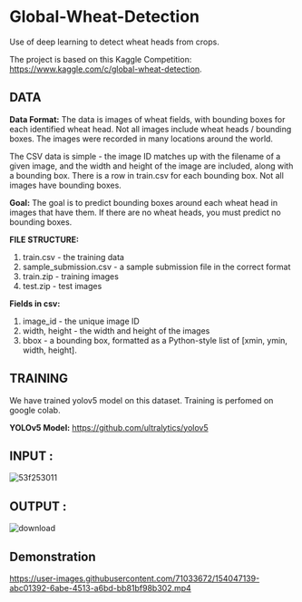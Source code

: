 # Global-Wheat-Detection
Use of deep learning to detect wheat heads from crops.

The project is based on this Kaggle Competition: https://www.kaggle.com/c/global-wheat-detection.

## DATA
**Data Format:** The data is images of wheat fields, with bounding boxes for each identified wheat head. Not all images include wheat heads / bounding boxes. The images were recorded in many locations around the world.

The CSV data is simple - the image ID matches up with the filename of a given image, and the width and height of the image are included, along with a bounding box. There is a row in train.csv for each bounding box. Not all images have bounding boxes.

**Goal:** The goal is to predict bounding boxes around each wheat head in images that have them. If there are no wheat heads, you must predict no bounding boxes.

**FILE STRUCTURE:**

1. train.csv - the training data
2. sample_submission.csv - a sample submission file in the correct format
3. train.zip - training images
4. test.zip - test images

**Fields in csv:**

1. image_id - the unique image ID
2. width, height - the width and height of the images
3. bbox - a bounding box, formatted as a Python-style list of [xmin, ymin, width, height].

## TRAINING
We have trained yolov5 model on this dataset. Training is perfomed on google colab.

**YOLOv5 Model:** https://github.com/ultralytics/yolov5

## INPUT : 
![53f253011](https://user-images.githubusercontent.com/71933031/153757117-372266ab-06eb-47f7-ae7f-ecdb7551cbaf.jpg)

## OUTPUT :
![download](https://user-images.githubusercontent.com/71933031/153757124-c88d0465-3387-4798-98d8-5a39dad766c0.jpg)

## Demonstration
https://user-images.githubusercontent.com/71033672/154047139-abc01392-6abe-4513-a6bd-bb81bf98b302.mp4

